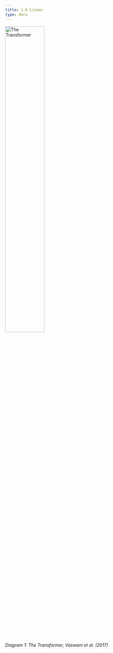 ```yaml
---
title: 1.6 Linear
type: docs
---
```


<img src="/img/transformer-vaswani.png" alt="The Transformer" width="50%"/>

*Diagram 1: The Transformer, Vaswani et al. (2017)*
